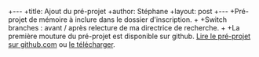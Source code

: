 +---
+title: Ajout du pré-projet
+author: Stéphane
+layout: post
+---
+Pré-projet de mémoire à inclure dans le dossier d'inscription.
+
+Switch branches : avant / après relecture de ma directrice de recherche.
+
+La première mouture du pré-projet est disponible sur github. [Lire le pré-projet sur github.com](https://github.com/stephmnt/memoire/blob/master/pre-projet/index.pdf) ou [le télécharger](https://github.com/stephmnt/memoire/raw/master/pre-projet/index.pdf).
